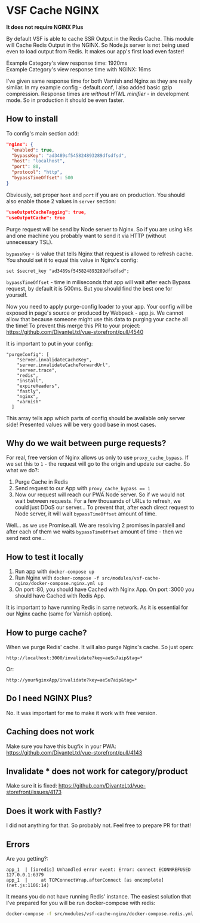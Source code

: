 # VSF Cache NGINX

**It does not require NGINX Plus**

By default VSF is able to cache SSR Output in the Redis Cache. This module will Cache Redis Output in the NGINX. So Node.js server is not being used even to load output from Redis. It makes our app's first load even faster!

Example Category's view response time: 1920ms   
Example Category's view response time with NGINX: 16ms

I've given same response time for both Varnish and Nginx as they are really similar.
In my example config - default.conf, I also added basic gzip compression.
Response times are *without HTML minifier* - in development mode. So in production it should be even faster.

## How to install
To config's main section add:
```json
"nginx": {
  "enabled": true,
  "bypassKey": "ad3489sf545824893289dfsdfsd",
  "host": "localhost",
  "port": 80,
  "protocol": "http",
  "bypassTimeOffset": 500
}
```

Obviously, set proper `host` and `port` if you are on production.
You should also enable those 2 values in `server` section:
```json
"useOutputCacheTagging": true,
"useOutputCache": true
```

Purge request will be send by Node server to Nginx. So if you are using k8s and one machine you probably want to send it via HTTP (without unnecessary TSL).

`bypassKey` - is value that tells Nginx that request is allowed to refresh cache. You should set it to equal this value in Nginx's config:
```
set $secret_key "ad3489sf545824893289dfsdfsd";
```
`bypassTimeOffset` - time in miliseconds that app will wait after each Bypass request, by default it is 500ms. But you should find the best one for yourself.

Now you need to apply purge-config loader to your app. Your config will be exposed in page's source or produced by Webpack - app.js. We cannot allow that because someone might use this data to purging your cache all the time! To prevent this merge this PR to your project: https://github.com/DivanteLtd/vue-storefront/pull/4540

It is important to put in your config:
```
"purgeConfig": [
    "server.invalidateCacheKey",
    "server.invalidateCacheForwardUrl",
    "server.trace",
    "redis",
    "install",
    "expireHeaders",
    "fastly",
    "nginx",
    "varnish"
  ]
```

This array tells app which parts of config should be available only server side! Presented values will be very good base in most cases.

## Why do we wait between purge requests?
For real, free version of Nginx allows us only to use `proxy_cache_bypass`. If we set this to `1` - the request will go to the origin and update our cache. So what we do?:
1. Purge Cache in Redis
2. Send request to our App with `proxy_cache_bypass == 1`
3. Now our request will reach our PWA Node server. So if we would not wait between requests. For a few thousands of URLs to refresh, we could just DDoS our server... To prevent that, after each direct request to Node server, it will wait `bypassTimeOffset` amount of time.

Well... as we use Promise.all. We are resolving 2 promises in paralell and after each of them we waits `bypassTimeOffset` amount of time - then we send next one...

## How to test it locally
1. Run app with `docker-compose up`
2. Run Nginx with `docker-compose -f src/modules/vsf-cache-nginx/docker-compose.nginx.yml up`
3. On port :80, you should have Cached with Nginx App. On port :3000 you should have Cached with Redis App.

It is important to have running Redis in same network. As it is essential for our Nginx cache (same for Varnish option).

## How to purge cache?
When we purge Redis' cache. It will also purge Nginx's cache. So just open:
```
http://localhost:3000/invalidate?key=aeSu7aip&tag=*
```
Or:
```
http://yourNginxApp/invalidate?key=aeSu7aip&tag=*
```

## Do I need NGINX Plus?
No. It was important for me to make it work with free version.

## Caching does not work
Make sure you have this bugfix in your PWA: https://github.com/DivanteLtd/vue-storefront/pull/4143

## Invalidate * does not work for category/product
Make sure it is fixed: https://github.com/DivanteLtd/vue-storefront/issues/4173

## Does it work with Fastly?
I did not anything for that. So probably not. Feel free to prepare PR for that!

## Errors
Are you getting?:
```
app_1  | [ioredis] Unhandled error event: Error: connect ECONNREFUSED 127.0.0.1:6379
app_1  |     at TCPConnectWrap.afterConnect [as oncomplete] (net.js:1106:14)
```

It means you do not have running Redis' instance. The easiest solution that I've prepared for you will be run docker-compose with redis:
```sh
docker-compose -f src/modules/vsf-cache-nginx/docker-compose.redis.yml up
```
